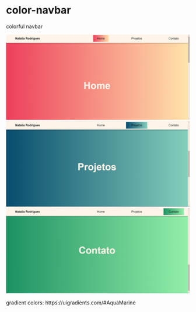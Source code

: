 # color-navbar
 colorful navbar

 <img src="https://github.com/natalia-ar/color-navbar/blob/master/img/home.png" alt="home">
 <img src="https://github.com/natalia-ar/color-navbar/blob/master/img/projetos.png" alt="project";>
 <img src="https://github.com/natalia-ar/color-navbar/blob/master/img/contato.png" alt="contact";>
<p>  gradient colors:
 https://uigradients.com/#AquaMarine</p>
